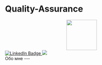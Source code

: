 # Quality-Assurance
<div id="header" align="center">
  <img src="https://media.giphy.com/media/jdPMeyv9rn0hZHh8n9/giphy.gif" width="100"/>
</div>
<div id="badges">
<a href="your-linkedin-URL">
    <img src="https://img.shields.io/badge/LinkedIn-blue?style=for-the-badge&logo=linkedin&logoColor=white" alt="LinkedIn Badge"/>
  </a>
<a href="https://hh.ru/resume/b2f8d819ff0b1bab8f0039ed1f6b7444375543">
    <img src="https://img.shields.io/badge/HH-red?style=for-the-badge&logo=hh.ru&logoColor=white"/>
  </a>
</div>
Обо мне
---
